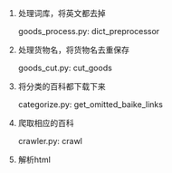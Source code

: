 1. 处理词库，将英文都去掉

	goods_process.py: dict_preprocessor
	
2. 处理货物名，将货物名去重保存
	
	goods_cut.py: cut_goods
	
3. 将分类的百科都下载下来

	categorize.py: get_omitted_baike_links
	
4. 爬取相应的百科

	crawler.py: crawl
	
5. 解析html
